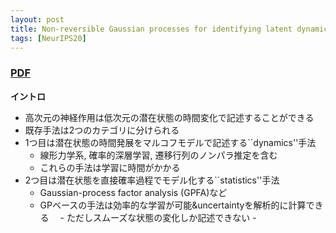 ```yaml
---
layout: post
title: Non-reversible Gaussian processes for identifying latent dynamical structure in neural data
tags: [NeurIPS20]
---
```


### [PDF](https://papers.nips.cc/paper/2020/hash/6d79e030371e47e6231337805a7a2685-Abstract.html)
**イントロ**
- 高次元の神経作用は低次元の潜在状態の時間変化で記述することができる
- 既存手法は2つのカテゴリに分けられる
- 1つ目は潜在状態の時間発展をマルコフモデルで記述する``dynamics''手法
  - 線形力学系, 確率的深層学習, 遷移行列のノンパラ推定を含む
  - これらの手法は学習に時間がかかる
- 2つ目は潜在状態を直接確率過程でモデル化する``statistics''手法
  - Gaussian-process factor analysis (GPFA)など
  - GPベースの手法は効率的な学習が可能&uncertaintyを解析的に計算できる
　- ただしスムーズな状態の変化しか記述できない
-　 

